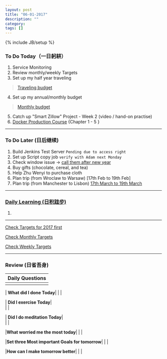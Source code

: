 ```yaml
---
layout: post
title: "06-01-2017"
description: ""
category: 
tags: []
---
```

{% include JB/setup %}

### To Do Today（一日躬耕）

1. Service Monitoring 
2. Review monthly/weekly Targets   
3. Set up my half year traveling
> [Traveling budget](https://onedrive.live.com/edit.aspx?cid=28889bb69766d84e&page=view&resid=28889BB69766D84E!1878&parId=28889BB69766D84E!1330&app=Excel)
4. Set up my annual/monthly budget
> [Monthly budget](https://onedrive.live.com/edit.aspx?cid=28889bb69766d84e&page=view&resid=28889BB69766D84E!1876&parId=28889BB69766D84E!1330&app=Excel)
5. Catch up "Smart Zillow" Project - Week 2 (video / hand-on practise)
6. [Docker Production Course](https://www.udemy.com/the-docker-for-devops-course-from-development-to-production/learn/v4/overview) {Chapter 1 - 5 }

---

### To Do Later (日后继续) 

1. Build Jenkins Test Server 
``` Pending due to access right ```
2. Set up Script copy job 
``` verify with Adam next Monday ```
1. Check window issue -> [call them after new year](http://neil526.tripod.com/)
2. Buy gifts (chocolate, cereal, and tea)
3. Help Zhu Wenyi to purchase cloth 
5. Plan trip (from Wroclaw to Warsaw) [17th Feb to 19th Feb]
6. Plan trip (from Manchester to Lisbon) [17th March to 19th March](https://www.google.com/flights/?curr=GBP#search;f=MAN;t=LIS;d=2017-03-17;r=2017-03-19;sel=MANLIS0ZB1324) 


---

### [Daily Learning (日积跬步)](https://yitianxu.github.io/2017/01/05/learning-summary)
1. 

---

[Check Targets for 2017 first](https://yitianxu.github.io/2016/12/30/resolution-for-2017)

[Check Monthly Targets](https://yitianxu.github.io/pages/monthly%20targets/Monthly)

[Check Weekly Targets](https://yitianxu.github.io/pages/weekly%20targets/Weekly%20Targets) 

---

### Review (日省吾身)

| Daily Questions                   |                                           
|:----------------------------------|
|                                   |

| **What did I done Today**| 
|    |

| **Did I exercise Today**|          
|     |

| **Did I do meditation Today**|          
|     |

|**What worried me the most today**|
|                                |

|**Set three Most important Goals for tomorrow**|
|                                        |

|**How can I make tomorrow better**|
|                          |